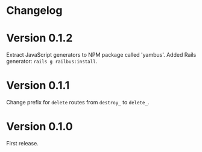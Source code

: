 # Changelog

# Version 0.1.2

Extract JavaScript generators to NPM package called 'yambus'.
Added Rails generator: `rails g railbus:install`.

# Version 0.1.1

Change prefix for `delete` routes from `destroy_` to `delete_`.

# Version 0.1.0

First release.
